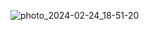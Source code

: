 
![photo_2024-02-24_18-51-20](https://github.com/madd47emz/Cashier/assets/59306831/e4a31ceb-87e5-40d4-be05-fae5586d3c7a)
